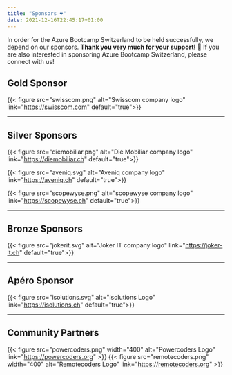 ```yaml
---
title: "Sponsors ❤️"
date: 2021-12-16T22:45:17+01:00
---
```


In order for the Azure Bootcamp Switzerland to be held successfully, we depend on our sponsors. **Thank you very much for your support!** 🙏 If you are also interested in sponsoring Azure Bootcamp Switzerland, please connect with us!


## Gold Sponsor
{{< figure src="swisscom.png" alt="Swisscom company logo" link="https://swisscom.com" default="true">}}

----

## Silver Sponsors
{{< figure src="diemobiliar.png" alt="Die Mobiliar company logo" link="https://diemobiliar.ch" default="true">}}

{{< figure src="aveniq.svg" alt="Aveniq company logo" link="https://aveniq.ch" default="true">}}

{{< figure src="scopewyse.png" alt="scopewyse company logo" link="https://scopewyse.ch" default="true">}}

----

## Bronze Sponsors
{{< figure src="jokerit.svg" alt="Joker IT company logo" link="https://joker-it.ch" default="true">}}

----

## Apéro Sponsor
{{< figure src="isolutions.svg" alt="isolutions Logo" link="https://isolutions.ch" default="true">}}

----

## Community Partners
{{< figure src="powercoders.png" width="400" alt="Powercoders Logo" link="https://powercoders.org" >}}
{{< figure src="remotecoders.png" width="400" alt="Remotecoders Logo" link="https://remotecoders.org" >}}
